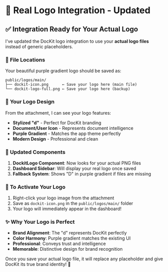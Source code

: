 # 🎨 Real Logo Integration - Updated

## ✅ **Integration Ready for Your Actual Logo**

I've updated the DocKit logo integration to use your **actual logo files** instead of generic placeholders.

### 📁 **File Locations**

Your beautiful purple gradient logo should be saved as:

```
public/logos/main/
├── dockit-icon.png      ← Save your logo here (main file)
└── dockit-logo-full.png ← Save your logo here (backup)
```

### 🎯 **Your Logo Design**

From the attachment, I can see your logo features:
- **Stylized "d"** - Perfect for DocKit branding
- **Document/User Icon** - Represents document intelligence
- **Purple Gradient** - Matches the app theme perfectly
- **Modern Design** - Professional and clean

### 🔧 **Updated Components**

1. **DockitLogo Component**: Now looks for your actual PNG files
2. **Dashboard Sidebar**: Will display your real logo once saved
3. **Fallback System**: Shows "D" in purple gradient if files are missing

### 📝 **To Activate Your Logo**

1. Right-click your logo image from the attachment
2. Save as `dockit-icon.png` in the `public/logos/main/` folder
3. Your logo will immediately appear in the dashboard!

### ✨ **Why Your Logo is Perfect**

- **Brand Alignment**: The "d" represents DocKit perfectly
- **Color Harmony**: Purple gradient matches the existing UI
- **Professional**: Conveys trust and intelligence
- **Memorable**: Distinctive design for brand recognition

Once you save your actual logo file, it will replace any placeholder and give DocKit its true brand identity! 🚀